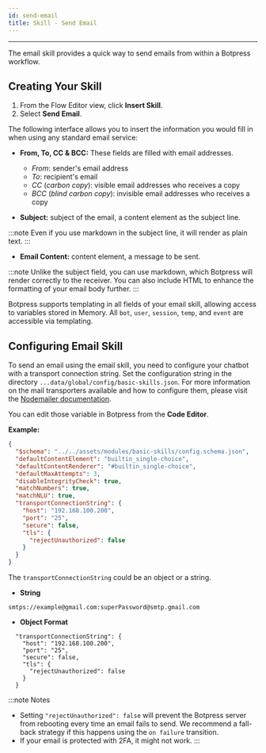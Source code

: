 ```yaml
---
id: send-email
title: Skill - Send Email
---
```


---------------

The email skill provides a quick way to send emails from within a Botpress workflow.

## Creating Your Skill

1. From the Flow Editor view, click **Insert Skill**.
1. Select **Send Email**. 

The following interface allows you to insert the information you would fill in when using any standard email service:

- **From, To, CC & BCC:** These fields are filled with email addresses. 
  - _From_: sender's email address
  - _To_: recipient's email
  - _CC_ (_carbon copy_): visible email addresses who receives a copy
  - _BCC_ (_blind carbon copy_): invisible email addresses who receives a copy

- **Subject:** subject of the email, a content element as the subject line.

:::note
Even if you use markdown in the subject line, it will render as plain text.
:::

- **Email Content:** content element, a message to be sent. 

:::note
Unlike the subject field, you can use markdown, which Botpress will render correctly to the receiver. You can also include HTML to enhance the formatting of your email body further.
:::

Botpress supports templating in all fields of your email skill, allowing access to variables stored in Memory. All `bot`, `user`, `session`, `temp`, and `event` are accessible via templating.

## Configuring Email Skill

To send an email using the email skill, you need to configure your chatbot with a transport connection string. Set the configuration string in the directory `...data/global/config/basic-skills.json`. For more information on the mail transporters available and how to configure them, please visit the [Nodemailer documentation](https://nodemailer.com/smtp/#examples).

You can edit those variable in Botpress from the **Code Editor**.

**Example:**

```json
{
  "$schema": "../../assets/modules/basic-skills/config.schema.json",
  "defaultContentElement": "builtin_single-choice",
  "defaultContentRenderer": "#builtin_single-choice",
  "defaultMaxAttempts": 3,
  "disableIntegrityCheck": true,
  "matchNumbers": true,
  "matchNLU": true,
  "transportConnectionString": {
    "host": "192.168.100.200",
    "port": "25",
    "secure": false,
    "tls": {
      "rejectUnauthorized": false
    }
  }
}
```

The `transportConnectionString` could be an object or a string.

- **String**

```
smtps://example@gmail.com:superPassword@smtp.gmail.com
```

- **Object Format**

```
  "transportConnectionString": {
    "host": "192.168.100.200",
    "port": "25",
    "secure": false,
    "tls": {
      "rejectUnauthorized": false
    }
  }
```

:::note Notes
- Setting `"rejectUnauthorized": false` will prevent the Botpress server from rebooting every time an email fails to send. We recommend a fall-back strategy if this happens using the `on failure` transition.
- If your email is protected with 2FA, it might not work.
:::
